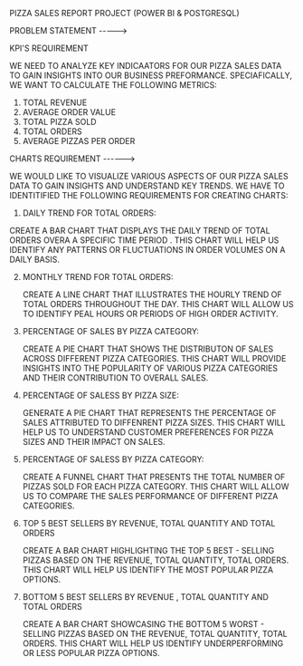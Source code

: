 PIZZA SALES REPORT PROJECT (POWER BI & POSTGRESQL)

PROBLEM STATEMENT ----->

KPI'S REQUIREMENT

WE NEED TO ANALYZE KEY INDICAATORS FOR OUR PIZZA SALES DATA TO GAIN INSIGHTS INTO OUR BUSINESS PREFORMANCE.
SPECIAFICALLY, WE WANT TO CALCULATE THE FOLLOWING METRICS:

1. TOTAL REVENUE
2. AVERAGE ORDER VALUE
3. TOTAL PIZZA SOLD
4. TOTAL ORDERS
5. AVERAGE PIZZAS PER ORDER


CHARTS REQUIREMENT ------>

WE WOULD LIKE TO VISUALIZE VARIOUS ASPECTS OF OUR PIZZA SALES DATA TO GAIN INSIGHTS AND UNDERSTAND KEY TRENDS.
WE HAVE TO IDENTITIFIED THE FOLLOWING REQUIREMENTS FOR CREATING CHARTS:

1. DAILY TREND FOR TOTAL ORDERS:
 
 CREATE A BAR CHART THAT DISPLAYS THE DAILY TREND OF TOTAL ORDERS OVERA A SPECIFIC TIME PERIOD .
 THIS CHART WILL HELP US IDENTIFY ANY PATTERNS OR FLUCTUATIONS IN ORDER VOLUMES ON A DAILY BASIS.

2. MONTHLY TREND FOR TOTAL ORDERS:

   CREATE A LINE CHART THAT ILLUSTRATES THE HOURLY TREND OF TOTAL ORDERS THROUGHOUT THE DAY. THIS CHART WILL ALLOW
   US TO IDENTIFY PEAL HOURS OR PERIODS OF HIGH ORDER ACTIVITY.

3. PERCENTAGE OF SALES BY PIZZA CATEGORY:

   CREATE A PIE CHART THAT SHOWS THE DISTRIBUTON OF SALES ACROSS DIFFERENT PIZZA CATEGORIES. THIS CHART WILL PROVIDE
   INSIGHTS INTO THE POPULARITY OF VARIOUS PIZZA CATEGORIES AND THEIR CONTRIBUTION TO OVERALL SALES.

4. PERCENTAGE OF SALESS BY PIZZA SIZE:

   GENERATE A PIE CHART THAT REPRESENTS THE PERCENTAGE OF SALES ATTRIBUTED TO DIFFENRENT PIZZA SIZES. THIS CHART WILL HELP US TO UNDERSTAND
   CUSTOMER PREFERENCES FOR PIZZA SIZES AND THEIR IMPACT ON SALES.

5. PERCENTAGE OF SALESS BY PIZZA CATEGORY:

   CREATE A FUNNEL CHART THAT PRESENTS THE TOTAL NUMBER OF PIZZAS SOLD FOR EACH PIZZA CATEGORY. THIS CHART WILL ALLOW US TO COMPARE
   THE SALES PERFORMANCE OF DIFFERENT PIZZA CATEGORIES.

6. TOP 5 BEST SELLERS BY REVENUE, TOTAL QUANTITY AND TOTAL ORDERS

   CREATE A BAR CHART HIGHLIGHTING THE TOP 5 BEST - SELLING PIZZAS BASED ON THE REVENUE, TOTAL QUANTITY, TOTAL ORDERS. THIS CHART WILL
   HELP US IDENTIFY THE MOST POPULAR PIZZA OPTIONS.

7. BOTTOM 5 BEST SELLERS BY REVENUE , TOTAL QUANTITY AND TOTAL ORDERS

   CREATE A BAR CHART SHOWCASING THE BOTTOM  5 WORST - SELLING PIZZAS BASED ON THE REVENUE, TOTAL QUANTITY, TOTAL ORDERS. THIS CHART WILL
   HELP US IDENTIFY UNDERPERFORMING OR LESS POPULAR PIZZA OPTIONS.
